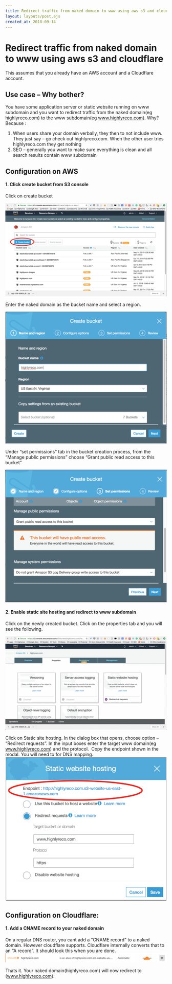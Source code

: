 ```yaml
---
title: Redirect traffic from naked domain to www using aws s3 and cloudflare
layout: layouts/post.ejs
created_at: 2018-09-14
---
```

# Redirect traffic from naked domain to www using aws s3 and cloudflare

This assumes that you already have an AWS account and a Cloudflare account.

## Use case – Why bother?

You have some application server or static website running on www subdomain and you want to redirect traffic from the naked domain(eg highlyreco.com) to the www subdomain(eg www.highlyreco.com). Why? Because :

1.  When users share your domain verbally, they then to not include www. They just say – go check out highlyreco.com. When the other user tries highlyreco.com they get nothing
2.  SEO – generally you want to make sure everything is clean and all search results contain www subdomain

## Configuration on AWS

#### 1\. Click create bucket from S3 console

Click on create bucket

![](/files/Screen-Shot-2018-09-14-at-2.10.36-PM.png)

Enter the naked domain as the bucket name and select a region.

![](/files/create-bucket.png)

Under “set permissions” tab in the bucket creation process, from the “Manage public permissions” choose “Grant public read access to this bucket”

![](/files/make-bucket-public.png)

#### 2\. Enable static site hosting and redirect to www subdomain

Click on the newly created bucket. Click on the properties tab and you will see the following.

![](/files/everything-configured-1736x1004.png)

Click on Static site hosting. In the dialog box that opens, choose option – “Redirect requests”. In the input boxes enter the target www domain(eg www.highlyreco.com) and the protocol.  Copy the endpoint shown in the modal. You will need to for DNS mapping. ![](/files/static-website-hosting.png)

## Configuration on Cloudflare:

#### 1\. Add a CNAME record to your naked domain

On a regular DNS router, you cant add a “CNAME record” to a naked domain. However cloudflare supports. Cloudflare internally converts that to an “A record”. It should look this when you are done. ![](/files/cloudflare-cname-1736x98.png)

Thats it. Your naked domain(highlyreco.com) will now redirect to (www.highlyreco.com).